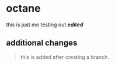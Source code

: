 # octane
this is just me testing out
***edited***
## additional changes
>this is added after creating a branch.